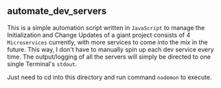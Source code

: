 ## automate_dev_servers
This is a simple automation script written in `JavaScript` to manage the Initialization and Change Updates of a giant project consists of 
4 `Microservices` currently, with more services to come into the mix in the future. This way, I don't have to manually spin up each dev service every time. 
The output/logging of all the servers will simply be directed to one single Terminal's `stdout`. 

Just need to cd into this directory and run command `nodemon` to execute.
